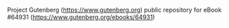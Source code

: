 Project Gutenberg (https://www.gutenberg.org) public repository for
eBook #64931 (https://www.gutenberg.org/ebooks/64931)
